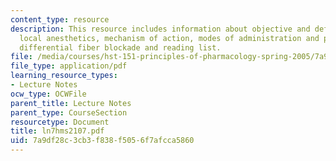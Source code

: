 ```yaml
---
content_type: resource
description: This resource includes information about objective and definition of
  local anesthetics, mechanism of action, modes of administration and pharmacokinetics,
  differential fiber blockade and reading list.
file: /media/courses/hst-151-principles-of-pharmacology-spring-2005/7a9df28c3cb3f838f5056f7afcca5860_ln7hms2107.pdf
file_type: application/pdf
learning_resource_types:
- Lecture Notes
ocw_type: OCWFile
parent_title: Lecture Notes
parent_type: CourseSection
resourcetype: Document
title: ln7hms2107.pdf
uid: 7a9df28c-3cb3-f838-f505-6f7afcca5860
---
```

